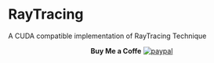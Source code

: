 # RayTracing
A CUDA compatible implementation of RayTracing Technique 



<div align="center">

**Buy Me a Coffe**
[![paypal](https://www.paypalobjects.com/en_US/i/btn/btn_donateCC_LG.gif)](https://www.paypal.com/donate/?hosted_button_id=23TQAZ9MSLAUU)

</div>
